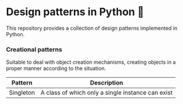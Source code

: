 # Design patterns in Python :snake:

This repository provides a collection of design patterns implemented in Python.

### Creational patterns

Suitable to deal with object creation mechanisms, creating objects in a proper manner according to the situation.

| Pattern        | Description                                                         |
| -------------- | ------------------------------------------------------------------- |
| Singleton      | A class of which only a single instance can exist                   |